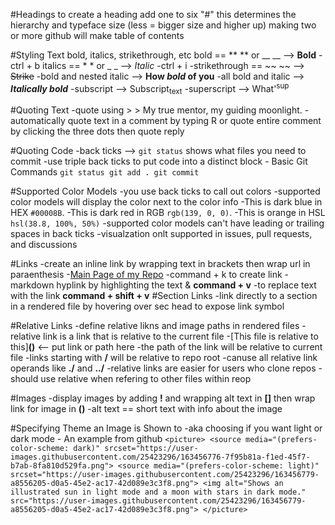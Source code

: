 #Headings
to create a heading add one to six "#" this determines the hierarchy and typeface size (less = bigger size and higher up)
making two or more github will make table of contents

#Styling Text
    bold, italics, strikethrough, etc
    bold == ** ** or __ __ --> **Bold**
        -ctrl + b
    italics == * * or _ _ --> _Italic_
        -ctrl + i
    -strikethrough == ~~ ~~ --> ~~Strike~~
    -bold and nested italic --> **How _bold_ of you**
    -all bold and italic  --> ***Italically bold***
    -subscript --> Subscript<sub>text</sub>
    -superscript --> What'<sup>sup</sup>

#Quoting Text
    -quote using >
        > My true mentor, my guiding moonlight.
    -automatically quote text in a comment by typing R or quote entire comment by clicking the three dots then quote reply

#Quoting Code
    -back ticks --> `git status` shows what files you need to commit
    -use triple back ticks to put code into a distinct block
    - Basic Git Commands
      ```
      git status
      git add .
      git commit
      ```

#Supported Color Models
    -you use back ticks to call out colors
        -supported color models will display the color next to the color info
        -This is dark blue in HEX `#00008B`.
        -This is dark red in RGB `rgb(139, 0, 0)`.
        -This is orange in HSL `hsl(38.8, 100%, 50%)`
        -supported color models can't have leading or trailing spaces in back ticks
        -visualzation onlt supported in issues, pull requests, and discussions

#Links
    -create an inline link by wrapping text in brackets then wrap url in paraenthesis
        -[Main Page of my Repo](https://github.com/cammaicey/startup)
        -command + k to create link
    -markdown hyplink by highlighting the text & **command + v**
    -to replace text with the link **command + shift + v**
#Section Links
    -link directly to a section in a rendered file by hovering over sec head to expose link symbol

#Relative Links
    -define relative likns and image paths in rendered files
    -relative link is a link that is relative to the current file
        -[This file is relative to this]**()** <-- put link or path here
    -the path of the link will be relative to current file
    -links starting with **/** will be relative to repo root
    -canuse all relative link operands like **./** and **../**
    -relative links are easier for users who clone repos
        -should use relative when refering to other files within reop

#Images
    -display images by adding **!** and wrapping alt text in **[]** then wrap link for image in **()**
        -alt text == short text with info about the image

#Specifying Theme an Image is Shown to
    -aka choosing if you want light or dark mode
    - An example from github
    ```
    <picture>
        <source media="(prefers-color-scheme: dark)" srcset="https://user-images.githubusercontent.com/25423296/163456776-7f95b81a-f1ed-45f7-b7ab-8fa810d529fa.png">
         <source media="(prefers-color-scheme: light)" srcset="https://user-images.githubusercontent.com/25423296/163456779-a8556205-d0a5-45e2-ac17-42d089e3c3f8.png">
        <img alt="Shows an illustrated sun in light mode and a moon with stars in dark mode." src="https://user-images.githubusercontent.com/25423296/163456779-a8556205-d0a5-45e2-ac17-42d089e3c3f8.png">
    </picture>
    ```